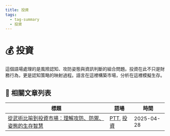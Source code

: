 ```yaml
---
title: 投資
tags:
  - tag-summary
  - 投資
---
```


# 💰 投資

這個語場處理的是風險認知、攻防姿態與資訊判斷的組合問題。投資在此不只是財務行為，更是認知策略的映射過程。語言在這裡構築市場，分析在這裡模擬生存。

## 📑 相關文章列表

| 標題 | 語場 | 時間 |
|------|------------|--------|
| [從武術比喻到投資市場：理解攻防、防禦、姿態的生存智慧](/conversation/從武術比喻到投資市場：理解攻防、防禦、姿態的生存智慧.md) | [PTT](/tags/PTT.md), [投資](/tags/投資.md) | 2025-04-28 |